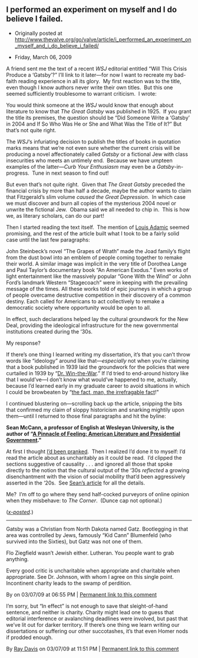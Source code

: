 ## I performed an experiment on myself and I do believe I failed.

 * Originally posted at http://www.thevalve.org/go/valve/article/i_performed_an_experiment_on_myself_and_i_do_believe_i_failed/

* Friday, March 06, 2009 

A friend sent me the text of a recent _WSJ_ editorial entitled “Will This Crisis Produce a ‘Gatsby’?”  I’ll link to it later—for now I want to recreate my bad-faith reading experience in all its glory.  My first reaction was to the title, even though I know authors never write their own titles.  But this one seemed sufficiently troublesome to warrant criticism.  I wrote:

You would think someone at the _WSJ_ would know that enough about literature to know that _The Great Gatsby_ was published in 1925.  If you grant the title its premises, the question should be “Did Someone Write a ‘Gatsby’ in 2004 and If So Who Was He or She and What Was the Title of It?”  But that’s not quite right.  

The _WSJ_‘s infuriating decision to publish the titles of books in quotation marks means that we’re not even sure whether the current crisis will be producing a novel affectionately called _Gatsby_ or a fictional Jew with class insecurities who meets an untimely end.  Because we have umpteen examples of the latter—_Curb Your Enthusiasm_ may even be a _Gatsby_-in-progress.  Tune in next season to find out!

But even that’s not quite right.  Given that _The Great Gatsby_ preceded the financial crisis by more than half a decade, maybe the author wants to claim that Fitzgerald’s slim volume _caused the Great Depression_.  In which case we must discover and burn all copies of the mysterious 2004 novel or unwrite the fictional Jew.  Obama said we all needed to chip in.  This is how we, as literary scholars, can do our part!

Then I started reading the text itself.  The mention of [Louis Adamic](http://en.wikipedia.org/wiki/Louis_Adamic) seemed promising, and the rest of the article built what I took to be a fairly solid case until the last few paragraphs:

John Steinbeck’s novel “The Grapes of Wrath” made the Joad family’s flight from the dust bowl into an emblem of people coming together to remake their world. A similar image was implicit in the very title of Dorothea Lange and Paul Taylor’s documentary book “An American Exodus.” Even works of light entertainment like the massively popular “Gone With the Wind” or John Ford’s landmark Western “Stagecoach” were in keeping with the prevailing message of the times. All these works told of epic journeys in which a group of people overcame destructive competition in their discovery of a common destiny. Each called for Americans to act collectively to remake a democratic society where opportunity would be open to all.

In effect, such declarations helped lay the cultural groundwork for the New Deal, providing the ideological infrastructure for the new governmental institutions created during the ‘30s.

My response?  

If there’s one thing I learned writing my dissertation, it’s that you can’t throw words like “ideology” around like that—_especially_ not when you’re claiming that a book published in 1939 laid the groundwork for the policies that were curtailed in 1939 by “[Dr. Win-the-War](http://books.google.com/books?id=BtSU6ZaCbzMC&amp;pg=PA126&amp;dq=%!d(MISSING)r.+new+deal%!&(MISSING)amp;ei=6MGxSaKPBYOQlQSFje1Q&amp;client=firefox-a#PPA126,M1).”  If I’d tried to end-around history like that I would’ve—I don’t know what would’ve happened to me, actually, because I’d learned early in my graduate career to avoid situations in which I could be browbeaten by “[the fact, man, the irrefragable fact](http://books.google.com/books?id=G9lbz7CzwzoC&amp;pg=PA15&amp;lpg=PA15&amp;dq=%!i(MISSING)rrefragable+fact%!&(MISSING)amp;source=bl&amp;ots=WCBVZuwGR7&amp;sig=TbZRkRcUGnS7yf1sbGQyUwaijqA&amp;hl=en&amp;ei=bcOxSaz-M4mGsQPm_YmKAQ&amp;sa=X&amp;oi=book_result&amp;resnum=1&amp;ct=result)!"

I continued blustering on—scrolling back up the article, snipping the bits that confirmed my claim of sloppy historicism and snarking mightily upon them—until I returned to those final paragraphs and hit the byline:

**Sean McCann, a professor of English at Wesleyan University, is the author of “[A Pinnacle of Feeling: American Literature and Presidential Government](http://www.amazon.com/exec/obidos/ASIN/0691136955/diesekoschmar-20)."** 

At first I thought [I’d been pranked](http://attackerman.firedoglake.com/2009/03/05/human-remains/).  Then I realized I’d done it to myself: I’d read the article about as uncharitably as it could be read.  I’d clipped the sections suggestive of causality . . . and ignored all those that spoke directly to the notion that the cultural output of the ‘30s _reflected_ a growing disenchantment with the vision of social mobility that’d been aggressively asserted in the ‘20s.  See [Sean’s article](http://online.wsj.com/article/SB123517583815437521.html) for all the details.

Me?  I’m off to go where they send half-cocked purveyors of online opinion when they misbehave: to _The Corner_.  (Dunce cap not optional.)

(_[x-posted](http://acephalous.typepad.com/acephalous/2009/03/i-performed-an-experiment-on-myself-and-i-do-believe-i-failed.html)_.)

---

Gatsby was a Christian from North Dakota named Gatz. Bootlegging in that area was controlled by Jews, famously “Kid Cann” Blumenfeld (who survived into the Sixties), but Gatz was not one of them.

Flo Ziegfield wasn’t Jewish either. Lutheran. You people want to grab anything.

Every good critic is uncharitable when appropriate and charitable when appropriate. See Dr. Johnson, with whom I agree on this single point. Incontinent charity leads to the swamp of perdition.

By  on 03/07/09 at 06:55 PM | [Permanent link to this comment](http://www.thevalve.org/go/valve/article/i_performed_an_experiment_on_myself_and_i_do_believe_i_failed/#24277)
[]()

I’m sorry, but “In effect” is not enough to save that sleight-of-hand sentence, and neither is charity. Charity might lead one to guess that editorial interference or avalanching deadlines were involved, but past that we’ve lit out for darker territory. If there’s one thing we learn writing our dissertations or suffering our other succotashes, it’s that even Homer nods if prodded enough.

By [Ray Davis](http://www.pseudopodium.org/) on 03/07/09 at 11:51 PM | [Permanent link to this comment](http://www.thevalve.org/go/valve/article/i_performed_an_experiment_on_myself_and_i_do_believe_i_failed/#24279)

